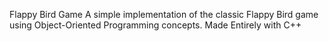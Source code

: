 Flappy Bird Game
A simple implementation of the classic Flappy Bird game using Object-Oriented Programming concepts.
Made Entirely with C++

